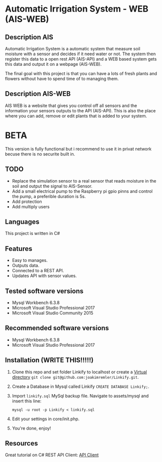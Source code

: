 # Automatic Irrigation System - WEB (AIS-WEB)

## Description AIS
Automatic Irrigation System is a automatic system that measure soil moisture with a sensor and decides if it need water or not.
The system then register this data to a open rest API (AIS-API) and a WEB based system gets this data and output it on a webpage (AIS-WEB).

The final goal with this project is that you can have a lots of fresh plants and flowers without have to spend time of to managing them.

## Description AIS-WEB
AIS WEB is a website that gives you control off all sensors and the information your sensors outputs to the API (AIS-API).
This is also the place where you can add, remove or edit plants that is added to your system.

# BETA
This version is fully functional but i recommend to use it in privat network becuse there is no securite built in.  

## TODO
* Replace the simulation sensor to a real sensor that reads moisture in the soil and output the signal to AIS-Sensor.
* Add a small electrical pump to the Raspberry pi gpio pinns and control the pump, a preferible duration is 5s.
* Add protection
* Add multiply users

## Languages
This project is written in C#

## Features
* Easy to manages.
* Outputs data.
* Connected to a REST API.
* Updates API with sensor values.


## Tested software versions
* Mysql Workbench 6.3.8
* Microsoft Visual Studio Professional 2017
* Microsoft Visual Studio Community 2015

## Recommended software versions
* Mysql Workbench 6.3.8
* Microsoft Visual Studio Professional 2017

## Installation (WRITE THIS!!!!!)
1. Clone this repo and set folder Linkify to localhost or create a [Virtual directory](https://en.wikipedia.org/wiki/Virtual_directory)
  `git clone git@github.com:joakimremler/Linkify.git`.

2. Create a Database in Mysql called Linkify `CREATE DATABASE Linkify;`.

3. Import `linkify.sql` MySql backup file. Navigate to assets/mysql and insert this line:

    `mysql -u root -p Linkify < linkify.sql`

4. Edit your settings in core/init.php.

5. You're done, enjoy!

## Resources
Great tutorial on C# REST API Client:
[API Client](https://www.youtube.com/watch?v=i1HSG7ttDtM)

